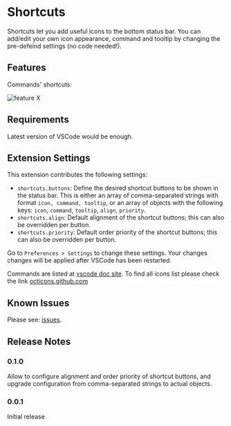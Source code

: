 # Shortcuts

Shortcuts let you add useful icons to the bottom status bar. You can add/edit your own icon appearance, command and tooltip by changing the pre-defeind settings (no code needed!).

## Features

Commands' shortcuts:

![feature X](images/demo.gif)

## Requirements

Latest version of VSCode would be enough.

## Extension Settings

This extension contributes the following settings:

* `shortcuts.buttons`: Define the desired shortcut buttons to be shown in the status bar.
  This is either an array of comma-separated strings with format `icon, command, tooltip`,
  or an array of objects with the following keys: `icon`, `command`, `tooltip`, `align`, `priority`.
* `shortcuts.align`: Default alignment of the shortcut buttons; this can also be overridden per button.
* `shortcuts.priority`: Default order priority of the shortcut buttons; this can also be overridden per button.

Go to `Preferences > Settings` to change these settings. Your changes changes will be applied after VSCode has been restarted.

Commands are listed at [vscode doc site](https://code.visualstudio.com/docs/getstarted/keybindings#_default-keyboard-shortcuts). To find all icons list please check the link [octicons.github.com](https://octicons.github.com)

## Known Issues

Please see: [issues](https://github.com/gizak/vscode-shortcuts/issues).

## Release Notes

### 0.1.0

Allow to configure alignment and order priority of shortcut buttons, and upgrade configuration from comma-separated strings to actual objects.

### 0.0.1

Initial release
